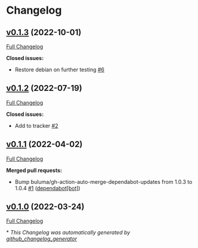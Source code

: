 # Changelog

## [v0.1.3](https://github.com/buluma/ansible-role-puppet/tree/v0.1.3) (2022-10-01)

[Full Changelog](https://github.com/buluma/ansible-role-puppet/compare/v0.1.2...v0.1.3)

**Closed issues:**

- Restore debian on further testing [\#6](https://github.com/buluma/ansible-role-puppet/issues/6)

## [v0.1.2](https://github.com/buluma/ansible-role-puppet/tree/v0.1.2) (2022-07-19)

[Full Changelog](https://github.com/buluma/ansible-role-puppet/compare/v0.1.1...v0.1.2)

**Closed issues:**

- Add to tracker [\#2](https://github.com/buluma/ansible-role-puppet/issues/2)

## [v0.1.1](https://github.com/buluma/ansible-role-puppet/tree/v0.1.1) (2022-04-02)

[Full Changelog](https://github.com/buluma/ansible-role-puppet/compare/v0.1.0...v0.1.1)

**Merged pull requests:**

- Bump buluma/gh-action-auto-merge-dependabot-updates from 1.0.3 to 1.0.4 [\#1](https://github.com/buluma/ansible-role-puppet/pull/1) ([dependabot[bot]](https://github.com/apps/dependabot))

## [v0.1.0](https://github.com/buluma/ansible-role-puppet/tree/v0.1.0) (2022-03-24)

[Full Changelog](https://github.com/buluma/ansible-role-puppet/compare/eb13c706731324c0e914c6fbe62cf82bac22fbad...v0.1.0)



\* *This Changelog was automatically generated by [github_changelog_generator](https://github.com/github-changelog-generator/github-changelog-generator)*
